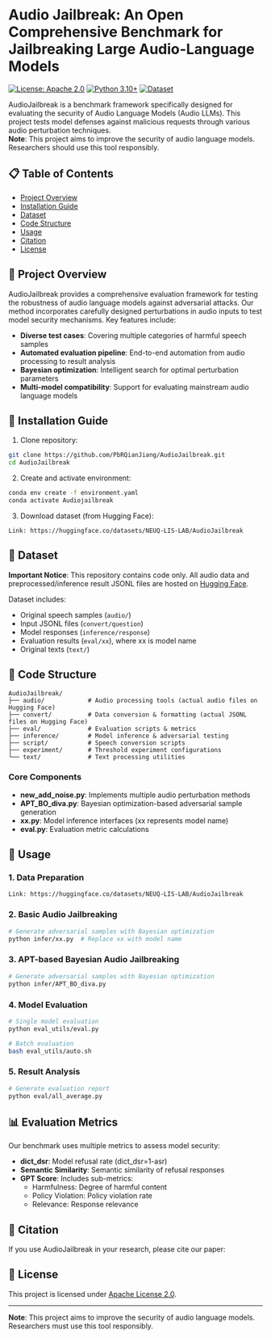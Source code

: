 # Audio Jailbreak: An Open Comprehensive Benchmark for Jailbreaking Large Audio-Language Models

[![License: Apache 2.0](https://img.shields.io/badge/License-Apache%202.0-blue.svg)](https://opensource.org/licenses/Apache-2.0)
[![Python 3.10+](https://img.shields.io/badge/python-3.10+-blue.svg)](https://www.python.org/downloads/)
[![Dataset](https://img.shields.io/badge/🤗%20Dataset-Hugging%20Face-yellow)](https://huggingface.co/datasets/NEUQ-LIS-LAB/AudioJailbreak)

AudioJailbreak is a benchmark framework specifically designed for evaluating the security of Audio Language Models (Audio LLMs). This project tests model defenses against malicious requests through various audio perturbation techniques.  
**Note**: This project aims to improve the security of audio language models. Researchers should use this tool responsibly.

## 📋 Table of Contents

- [Project Overview](#project-overview)
- [Installation Guide](#installation-guide)
- [Dataset](#dataset)
- [Code Structure](#code-structure)
- [Usage](#usage)
- [Citation](#citation)
- [License](#license)

## 📝 Project Overview

AudioJailbreak provides a comprehensive evaluation framework for testing the robustness of audio language models against adversarial attacks. Our method incorporates carefully designed perturbations in audio inputs to test model security mechanisms. Key features include:

- **Diverse test cases**: Covering multiple categories of harmful speech samples
- **Automated evaluation pipeline**: End-to-end automation from audio processing to result analysis
- **Bayesian optimization**: Intelligent search for optimal perturbation parameters
- **Multi-model compatibility**: Support for evaluating mainstream audio language models

## 🔧 Installation Guide

1. Clone repository:
```bash
git clone https://github.com/PbRQianJiang/AudioJailbreak.git
cd AudioJailbreak
```

2. Create and activate environment:
```bash
conda env create -f environment.yaml
conda activate Audiojailbreak
```

3. Download dataset (from Hugging Face):
```
Link: https://huggingface.co/datasets/NEUQ-LIS-LAB/AudioJailbreak
```

## 💾 Dataset

**Important Notice**: This repository contains code only. All audio data and preprocessed/inference result JSONL files are hosted on [Hugging Face](https://huggingface.co/datasets/NEUQ-LIS-LAB/AudioJailbreak).

Dataset includes:
- Original speech samples (`audio/`)
- Input JSONL files (`convert/question`)
- Model responses (`inference/response`)
- Evaluation results (`eval/xx`), where xx is model name
- Original texts (`text/`)

## 📁 Code Structure

```
AudioJailbreak/
├── audio/            # Audio processing tools (actual audio files on Hugging Face)
├── convert/          # Data conversion & formatting (actual JSONL files on Hugging Face)
├── eval/             # Evaluation scripts & metrics
├── inference/        # Model inference & adversarial testing
├── script/           # Speech conversion scripts
├── experiment/       # Threshold experiment configurations
└── text/             # Text processing utilities
```

### Core Components

- **new_add_noise.py**: Implements multiple audio perturbation methods
- **APT_BO_diva.py**: Bayesian optimization-based adversarial sample generation
- **xx.py**: Model inference interfaces (xx represents model name)
- **eval.py**: Evaluation metric calculations

## 🚀 Usage

### 1. Data Preparation

```
Link: https://huggingface.co/datasets/NEUQ-LIS-LAB/AudioJailbreak
```

### 2. Basic Audio Jailbreaking

```bash
# Generate adversarial samples with Bayesian optimization
python infer/xx.py  # Replace xx with model name
```

### 3. APT-based Bayesian Audio Jailbreaking

```bash
# Generate adversarial samples with Bayesian optimization
python infer/APT_BO_diva.py
```

### 4. Model Evaluation

```bash
# Single model evaluation
python eval_utils/eval.py

# Batch evaluation
bash eval_utils/auto.sh
```

### 5. Result Analysis

```bash
# Generate evaluation report
python eval/all_average.py
```

## 📊 Evaluation Metrics

Our benchmark uses multiple metrics to assess model security:

- **dict_dsr**: Model refusal rate (dict_dsr=1-asr)
- **Semantic Similarity**: Semantic similarity of refusal responses
- **GPT Score**: Includes sub-metrics:
  - Harmfulness: Degree of harmful content
  - Policy Violation: Policy violation rate
  - Relevance: Response relevance

## 📄 Citation

If you use AudioJailbreak in your research, please cite our paper:



## 📜 License

This project is licensed under [Apache License 2.0](LICENSE).

---

**Note**: This project aims to improve the security of audio language models. Researchers must use this tool responsibly.
